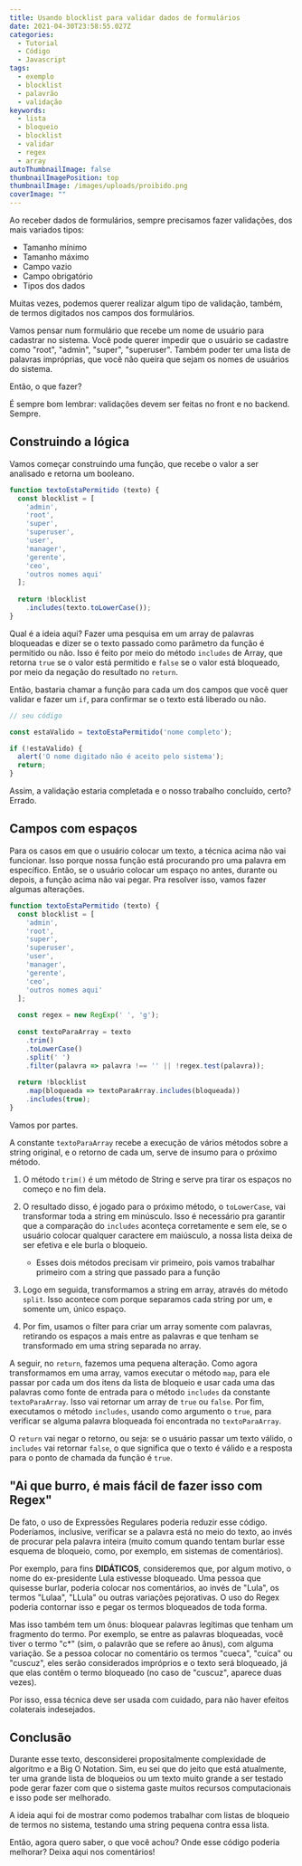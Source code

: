 ```yaml
---
title: Usando blocklist para validar dados de formulários
date: 2021-04-30T23:58:55.027Z
categories:
  - Tutorial
  - Código
  - Javascript
tags:
  - exemplo
  - blocklist
  - palavrão
  - validação
keywords:
  - lista
  - bloqueio
  - blocklist
  - validar
  - regex
  - array
autoThumbnailImage: false
thumbnailImagePosition: top
thumbnailImage: /images/uploads/proibido.png
coverImage: ""
---
```

Ao receber dados de formulários, sempre precisamos fazer validações, dos mais variados tipos:

* Tamanho mínimo
* Tamanho máximo
* Campo vazio
* Campo obrigatório
* Tipos dos dados

Muitas vezes, podemos querer realizar algum tipo de validação, também, de termos digitados nos campos dos formulários.

Vamos pensar num formulário que recebe um nome de usuário para cadastrar no sistema. Você pode querer impedir que o usuário se cadastre como "root", "admin", "super", "superuser". Também poder ter uma lista de palavras impróprias, que você não queira que sejam os nomes de usuários do sistema.

Então, o que fazer?

É sempre bom lembrar: validações devem ser feitas no front e no backend. Sempre.

## Construindo a lógica

Vamos começar construindo uma função, que recebe o valor a ser analisado e retorna um booleano.

```javascript
function textoEstaPermitido (texto) {
  const blocklist = [
    'admin',
    'root',
    'super',
    'superuser',
    'user',
    'manager',
    'gerente',
    'ceo',
    'outros nomes aqui'
  ];
  
  return !blocklist
    .includes(texto.toLowerCase());
}

```

Qual é a ideia aqui? Fazer uma pesquisa em um array de palavras bloqueadas e dizer se o texto passado como parâmetro da função é permitido ou não. Isso é feito por meio do método `includes` de Array, que retorna `true` se o valor está permitido e `false` se o valor está bloqueado, por meio da negação do resultado no `return`.

Então, bastaria chamar a função para cada um dos campos que você quer validar e fazer um `if`, para confirmar se o texto está liberado ou não.

```javascript
// seu código

const estaValido = textoEstaPermitido('nome completo');

if (!estaValido) {
  alert('O nome digitado não é aceito pelo sistema');
  return;
}

```

Assim, a validação estaria completada e o nosso trabalho concluído, certo? Errado.

## Campos com espaços

Para os casos em que o usuário colocar um texto, a técnica acima não vai funcionar. Isso porque nossa função está procurando pro uma palavra em específico. Então, se o usuário colocar um espaço no antes, durante ou depois, a função acima não vai pegar. Pra resolver isso, vamos fazer algumas alterações.

```javascript
function textoEstaPermitido (texto) {
  const blocklist = [
    'admin',
    'root',
    'super',
    'superuser',
    'user',
    'manager',
    'gerente',
    'ceo',
    'outros nomes aqui'
  ];
  
  const regex = new RegExp(' ', 'g');
  
  const textoParaArray = texto
    .trim()
    .toLowerCase()
    .split(' ')
    .filter(palavra => palavra !== '' || !regex.test(palavra));
  
  return !blocklist
    .map(bloqueada => textoParaArray.includes(bloqueada))
    .includes(true);
}

```

Vamos por partes.

A constante `textoParaArray` recebe a execução de vários métodos sobre a string original, e o retorno de cada um, serve de insumo para o próximo método.

1. O método `trim()` é um método de String e serve pra tirar os espaços no começo e no fim dela.
2. O resultado disso, é jogado para o próximo método, o `toLowerCase`, vai transformar toda a string em minúsculo. Isso é necessário pra garantir que a comparação do `includes` aconteça corretamente e sem ele, se o usuário colocar qualquer caractere em maiúsculo, a nossa lista deixa de ser efetiva e ele burla o bloqueio.

   * Esses dois métodos precisam vir primeiro, pois vamos trabalhar primeiro com a string que passado para a função
3. Logo em seguida, transformamos a string em array, através do método `split`. Isso acontece com porque separamos cada string por um, e somente um, único espaço.
4. Por fim, usamos o filter para criar um array somente com palavras, retirando os espaços a mais entre as palavras e que tenham se transformado em uma string separada no array.

A seguir, no `return`, fazemos uma pequena alteração. Como agora transformamos em uma array, vamos executar o método `map`, para ele passar por cada um dos itens da lista de bloqueio e usar cada uma das palavras como fonte de entrada para o método `includes` da constante `textoParaArray`. Isso vai retornar um array de `true` ou `false`. Por fim, executamos o método `includes`, usando como argumento o `true`, para verificar se alguma palavra bloqueada foi encontrada no `textoParaArray`.

O `return` vai negar o retorno, ou seja: se o usuário passar um texto válido, o `includes` vai retornar `false`, o que significa que o texto é válido e a resposta para o ponto de chamada da função é `true`.

## "Ai que burro, é mais fácil de fazer isso com Regex"

De fato, o uso de Expressões Regulares poderia reduzir esse código. Poderíamos, inclusive, verificar se a palavra está no meio do texto, ao invés de procurar pela palavra inteira (muito comum quando tentam burlar esse esquema de bloqueio, como, por exemplo, em sistemas de comentários).

Por exemplo, para fins **DIDÁTICOS**, consideremos que, por algum motivo, o nome do ex-presidente Lula estivesse bloqueado. Uma pessoa que quisesse burlar, poderia colocar nos comentários, ao invés de "Lula", os termos "Lulaa", "LLula" ou outras variações pejorativas. O uso do Regex poderia contornar isso e pegar os termos bloqueados de toda forma.

Mas isso também tem um ônus: bloquear palavras legítimas que tenham um fragmento do termo. Por exemplo, se entre as palavras bloqueadas, você tiver o termo "c*" (sim, o palavrão que se refere ao ânus), com alguma variação. Se a pessoa colocar no comentário os termos "cueca", "cuíca" ou "cuscuz", eles serão considerados impróprios e o texto será bloqueado, já que elas contêm o termo bloqueado (no caso de "cuscuz", aparece duas vezes).

Por isso, essa técnica deve ser usada com cuidado, para não haver efeitos colaterais indesejados.

## Conclusão

Durante esse texto, desconsiderei propositalmente complexidade de algoritmo e a Big O Notation. Sim, eu sei que do jeito que está atualmente, ter uma grande lista de bloqueios ou um texto muito grande a ser testado pode gerar fazer com que o sistema gaste muitos recursos computacionais e isso pode ser melhorado.

A ideia aqui foi de mostrar como podemos trabalhar com listas de bloqueio de termos no sistema, testando uma string pequena contra essa lista.

Então, agora quero saber, o que você achou? Onde esse código poderia melhorar? Deixa aqui nos comentários!